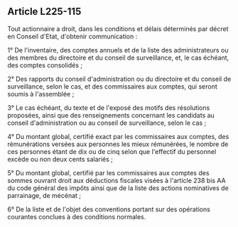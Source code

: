 Article L225-115
----
Tout actionnaire a droit, dans les conditions et délais déterminés par décret en
Conseil d'Etat, d'obtenir communication :

1° De l'inventaire, des comptes annuels et de la liste des administrateurs ou
des membres du directoire et du conseil de surveillance, et, le cas échéant, des
comptes consolidés ;

2° Des rapports du conseil d'administration ou du directoire et du conseil de
surveillance, selon le cas, et des commissaires aux comptes, qui seront soumis à
l'assemblée ;

3° Le cas échéant, du texte et de l'exposé des motifs des résolutions proposées,
ainsi que des renseignements concernant les candidats au conseil
d'administration ou au conseil de surveillance, selon le cas ;

4° Du montant global, certifié exact par les commissaires aux comptes, des
rémunérations versées aux personnes les mieux rémunérées, le nombre de ces
personnes étant de dix ou de cinq selon que l'effectif du personnel excède ou
non deux cents salariés ;

5° Du montant global, certifié par les commissaires aux comptes des sommes
ouvrant droit aux déductions fiscales visées à l'article 238 bis AA du code
général des impôts ainsi que de la liste des actions nominatives de parrainage,
de mécénat ;

6° De la liste et de l'objet des conventions portant sur des opérations
courantes conclues à des conditions normales.
